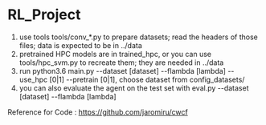 # RL_Project
1. use tools tools/conv_*.py to prepare datasets; read the headers of those files; data is expected to be in ../data
2. pretrained HPC models are in trained_hpc, or you can use tools/hpc_svm.py to recreate them; they are needed in ../data
3. run python3.6 main.py --dataset [dataset] --flambda [lambda] --use_hpc [0|1] --pretrain [0|1], choose dataset from config_datasets/
4. you can also evaluate the agent on the test set with eval.py --dataset [dataset] --flambda [lambda]


Reference for Code : https://github.com/jaromiru/cwcf
